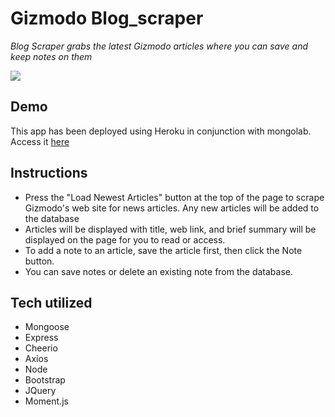 # Gizmodo Blog_scraper

*Blog Scraper grabs the latest Gizmodo articles where you can save and keep notes on them*

![](public/assets/images/demo.gif)

## Demo

This app has been deployed using Heroku in conjunction with mongolab. Access it [here](https://limitless-lake-82713.herokuapp.com/)

## Instructions

* Press the "Load Newest Articles" button at the top of the page to scrape Gizmodo's web site for news articles. Any new articles will be added to the database
* Articles will be displayed with title, web link, and brief summary will be displayed on the page for you to read or access.
* To add a note to an article, save the article first, then click the Note button.
* You can save notes or delete an existing note from the database. 

## Tech utilized
* Mongoose
* Express
* Cheerio
* Axios
* Node
* Bootstrap
* JQuery
* Moment.js


